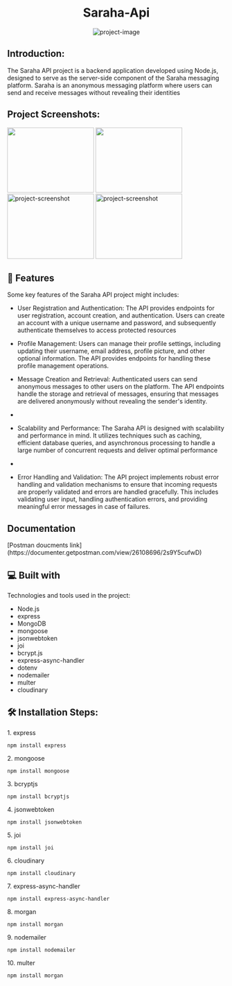 # 

<h1 align="center" id="title">Saraha-Api</h1>

<p align="center"><img src="https://sarahah.top/img/main.jpg" alt="project-image"></p>

<h2>Introduction:</h2>
<p id="description"> The Saraha API project is a backend application developed using Node.js, designed to serve as the server-side component of the Saraha messaging platform. Saraha is an anonymous messaging platform where users can send and receive messages without revealing their identities</p>

<h2>Project Screenshots:</h2>

<img src="https://github.com/HatemSamy/Saraha-Api/assets/126292572/23c7be0b-e259-47ed-94d6-4b25792a5339" width="200" height="150/">

<img src="https://github.com/HatemSamy/Saraha-Api/assets/126292572/7961b6b0-5f94-491e-adac-de4c8401ac0c" width="200" height="150/">

<img src="https://github.com/HatemSamy/Saraha-Api/assets/126292572/87dd3f14-3f6d-44f9-ae0b-4aa60f8e88d5" alt="project-screenshot" width="200" height="150/">
<img src="https://github.com/HatemSamy/Saraha-Api/assets/126292572/3a7ce866-bcf3-4ad0-9177-26b1fdb4e8aa" alt="project-screenshot" width="200" height="150/">






<h2>🧐 Features</h2>

Some key features of the Saraha API project might includes:

* User Registration and Authentication: The API provides endpoints for user registration, account creation, and authentication. Users can create an account with a unique username and password, and subsequently authenticate themselves to access protected resources
 
*  Profile Management: Users can manage their profile settings, including updating their username, email address, profile picture, and other optional information. The API provides endpoints for handling these profile management operations.

*    Message Creation and Retrieval: Authenticated users can send anonymous messages to other users on the platform. The API endpoints handle the storage and retrieval of messages, ensuring that messages are delivered anonymously without revealing the sender's identity.
*    
*    Scalability and Performance: The Saraha API is designed with scalability and performance in mind. It utilizes techniques such as caching, efficient database queries, and asynchronous processing to handle a large number of concurrent requests and deliver optimal performance
*    
*   Error Handling and Validation: The API project implements robust error handling and validation mechanisms to ensure that incoming requests are properly validated and errors are handled gracefully. This includes validating user input, handling authentication errors, and providing meaningful error messages in case of failures.

<h2> Documentation</h2>
[Postman doucments link](https://documenter.getpostman.com/view/26108696/2s9Y5cufwD)


<h2>💻 Built with</h2>

Technologies and tools used in the project:

*   Node.js
*   express
*   MongoDB
*   mongoose
*   jsonwebtoken
*   joi
*   bcrypt.js
*   express-async-handler
*   dotenv
*   nodemailer
*   multer
*   cloudinary




<h2>🛠️ Installation Steps:</h2>

<p>1. express</p>

```
npm install express
```

<p>2. mongoose</p>

```
npm install mongoose
```

<p>3. bcryptjs</p>

```
npm install bcryptjs
```

<p>4. jsonwebtoken</p>

```
npm install jsonwebtoken
```

<p>5. joi</p>

```
npm install joi
```

<p>6. cloudinary</p>

```
npm install cloudinary
```

<p>7. express-async-handler</p>

```
npm install express-async-handler
```

<p>8. morgan</p>

```
npm install morgan
```

<p>9. nodemailer</p>

```
npm install nodemailer
```

<p>10. multer</p>

```
npm install morgan

